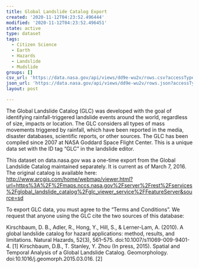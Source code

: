 ```yaml
---
title: Global Landslide Catalog Export
created: '2020-11-12T04:23:52.496444'
modified: '2020-11-12T04:23:52.496451'
state: active
type: dataset
tags:
  - Citizen Science
  - Earth
  - Hazards
  - Landslide
  - Mudslide
groups: []
csv_url: 'https://data.nasa.gov/api/views/dd9e-wu2v/rows.csv?accessType=DOWNLOAD'
json_url: 'https://data.nasa.gov/api/views/dd9e-wu2v/rows.json?accessType=DOWNLOAD'
layout: post

---
```

The Global Landslide Catalog (GLC) was developed with the goal of identifying rainfall-triggered landslide events around the world, regardless of size, impacts or location. The GLC considers all types of mass movements triggered by rainfall, which have been reported in the media, disaster databases, scientific reports, or other sources. The GLC has been compiled since 2007 at NASA Goddard Space Flight Center. This is a unique data set with the ID tag “GLC” in the landslide editor.

This dataset on data.nasa.gov was a one-time export from the Global Landslide Catalog maintained separately. It is current as of March 7, 2016. The original catalog is available here: http://www.arcgis.com/home/webmap/viewer.html?url=https%3A%2F%2Fmaps.nccs.nasa.gov%2Fserver%2Frest%2Fservices%2Fglobal_landslide_catalog%2Fglc_viewer_service%2FFeatureServer&source=sd

To export GLC data, you must agree to the “Terms and Conditions”. We request that anyone using the GLC cite the two sources of this database:

Kirschbaum, D. B., Adler, R., Hong, Y., Hill, S., & Lerner-Lam, A. (2010). A global landslide catalog for hazard applications: method, results, and limitations. Natural Hazards, 52(3), 561–575. doi:10.1007/s11069-009-9401-4. [1]
Kirschbaum, D.B., T. Stanley, Y. Zhou (In press, 2015). Spatial and Temporal Analysis of a Global Landslide Catalog. Geomorphology. doi:10.1016/j.geomorph.2015.03.016. [2]
